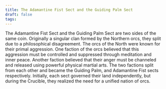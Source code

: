 ```yaml
---
title: The Adamantine Fist Sect and the Guiding Palm Sect
draft: false
tags:
---
```

The Adamantine Fist Sect and the Guiding Palm Sect are two sides of the same coin. Originally a singular clan formed by the Northern orcs, they split due to a philosophical disagreement. The orcs of the North were known for their primal aggression. One faction of the orcs believed that this aggression must be controlled and suppressed through meditation and inner peace. Another faction believed that their anger must be channeled and released using powerful physical martial arts. The two factions split from each other and became the Guiding Palm, and Adamantine Fist sects respectively. Initially, each sect governed their land independently, but during the Crucible, they realized the need for a unified nation of orcs. 